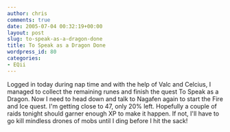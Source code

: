```yaml
---
author: chris
comments: true
date: 2005-07-04 00:32:19+00:00
layout: post
slug: to-speak-as-a-dragon-done
title: To Speak as a Dragon Done
wordpress_id: 80
categories:
- EQii
---
```


Logged in today during nap time and with the help of Valc and Celcius, I managed to collect the remaining runes and finish the quest To Speak as a Dragon. Now I need to head down and talk to Nagafen again to start the Fire and Ice quest. I'm getting close to 47, only 20% left. Hopefully a couple of raids tonight should garner enough XP to make it happen. If not, I'll have to go kill mindless drones of mobs until I ding before I hit the sack!

